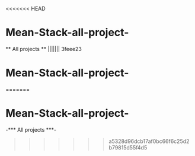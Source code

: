 <<<<<<< HEAD
# Mean-Stack-all-project-

** All projects **
||||||| 3feee23
# Mean-Stack-all-project-
=======
# Mean-Stack-all-project-

-*** All projects ***-
>>>>>>> a5328d96dcb17af0bc66f6c25d2b79815d55f4d5
